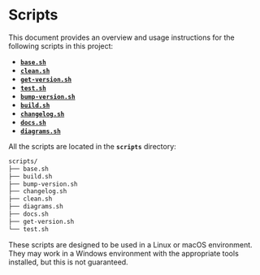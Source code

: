 # Scripts

This document provides an overview and usage instructions for the following scripts in this project:

- [**`base.sh`**](./1.base.md)
- [**`clean.sh`**](./2.clean.md)
- [**`get-version.sh`**](./3.get-version.md)
- [**`test.sh`**](./4.test.md)
- [**`bump-version.sh`**](./5.bump-version.md)
- [**`build.sh`**](./6.build.md)
- [**`changelog.sh`**](./7.changelog.md)
- [**`docs.sh`**](./8.docs.md)
- [**`diagrams.sh`**](./9.diagrams.md)

All the scripts are located in the **`scripts`** directory:

```txt
scripts/
├── base.sh
├── build.sh
├── bump-version.sh
├── changelog.sh
├── clean.sh
├── diagrams.sh
├── docs.sh
├── get-version.sh
└── test.sh
```

These scripts are designed to be used in a Linux or macOS environment. They may work in a Windows environment with the appropriate tools installed, but this is not guaranteed.
